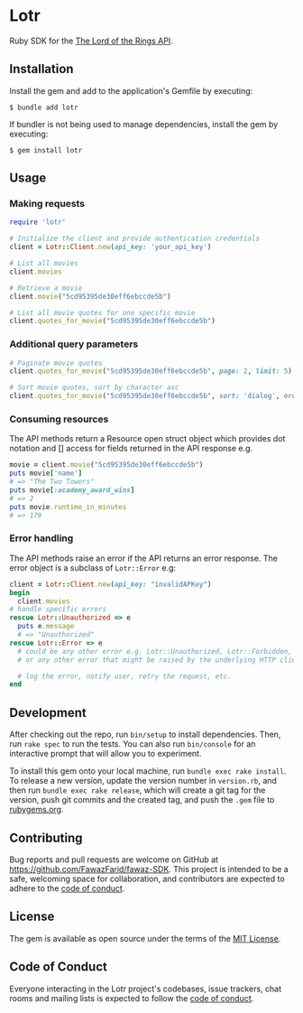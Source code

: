 # Lotr

Ruby SDK for the [The Lord of the Rings API](https://the-one-api.dev/).

## Installation

Install the gem and add to the application's Gemfile by executing:

    $ bundle add lotr

If bundler is not being used to manage dependencies, install the gem by executing:

    $ gem install lotr

## Usage

### Making requests

```ruby
require 'lotr'

# Initialize the client and provide authentication credentials
client = Lotr::Client.new(api_key: 'your_api_key')

# List all movies
client.movies

# Retrieve a movie
client.movie("5cd95395de30eff6ebccde5b")

# List all movie quotes for one specific movie
client.quotes_for_movie("5cd95395de30eff6ebccde5b")
```

### Additional query parameters

```ruby
# Paginate movie quotes
client.quotes_for_movie("5cd95395de30eff6ebccde5b", page: 2, limit: 5)

# Sort movie quotes, sort by character asc
client.quotes_for_movie("5cd95395de30eff6ebccde5b", sort: 'dialog', order: 'asc')
```

### Consuming resources

The API methods return a Resource open struct object which provides dot notation and [] access for fields returned in the API response e.g.

```ruby
movie = client.movie("5cd95395de30eff6ebccde5b")
puts movie['name']
# => "The Two Towers"
puts movie[:academy_award_wins]
# => 2
puts movie.runtime_in_minutes
# => 179
```

### Error handling

The API methods raise an error if the API returns an error response. The error object is a subclass of `Lotr::Error` e.g:

```ruby
client = Lotr::Client.new(api_key: "invalidAPKey")
begin
  client.movies
# handle specific errors
rescue Lotr::Unauthorized => e
  puts e.message
  # => "Unauthorized"
rescue Lotr::Error => e
  # could be any other error e.g. Lotr::Unauthorized, Lotr::Forbidden, Lotr::BadRequest, Lotr::InternalServerError, Lotr::ServiceUnavailable
  # or any other error that might be raised by the underlying HTTP client.

  # log the error, notify user, retry the request, etc.
end
```

## Development

After checking out the repo, run `bin/setup` to install dependencies. Then, run `rake spec` to run the tests. You can also run `bin/console` for an interactive prompt that will allow you to experiment.

To install this gem onto your local machine, run `bundle exec rake install`. To release a new version, update the version number in `version.rb`, and then run `bundle exec rake release`, which will create a git tag for the version, push git commits and the created tag, and push the `.gem` file to [rubygems.org](https://rubygems.org).

## Contributing

Bug reports and pull requests are welcome on GitHub at https://github.com/FawazFarid/fawaz-SDK. This project is intended to be a safe, welcoming space for collaboration, and contributors are expected to adhere to the [code of conduct](https://github.com/https://github.com/FawazFarid/fawaz-SDK/blob/main/CODE_OF_CONDUCT.md).

## License

The gem is available as open source under the terms of the [MIT License](https://opensource.org/licenses/MIT).

## Code of Conduct

Everyone interacting in the Lotr project's codebases, issue trackers, chat rooms and mailing lists is expected to follow the [code of conduct](https://github.com/FawazFarid/fawaz-SDK/blob/main/CODE_OF_CONDUCT.md).
